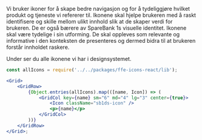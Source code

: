 Vi bruker ikoner for å skape bedre navigasjon og for å tydeliggjøre hvilket produkt og tjeneste vi refererer til.
Ikonene skal hjelpe brukeren med å raskt identifisere og skille mellom ulikt innhold slik at de skaper verdi
for brukeren. De er også bærere av SpareBank 1s visuelle identitet. Ikonene skal være tydelige i sin utforming.
De skal oppleves som relevante og informative i den konteksten de presenteres og dermed bidra til at brukeren forstår innholdet raskere.

Under ser du alle ikonene vi har i designsystemet.

```jsx
const allIcons = require('../../packages/ffe-icons-react/lib');

<Grid>
    <GridRow>
        {Object.entries(allIcons).map(([name, Icon]) => (
            <GridCol key={name} sm="6" md="4" lg="3" center={true}>
                <Icon className="sb1ds-icon" />
                <p>{name}</p>
            </GridCol>
        ))}
    </GridRow>
</Grid>;
```
